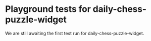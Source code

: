 # Playground tests for daily-chess-puzzle-widget
We are still awaiting the first test run for daily-chess-puzzle-widget.
